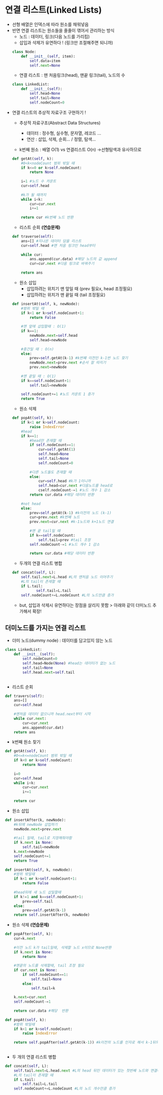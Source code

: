 # 연결 리스트(Linked Lists)
+ 선형 배열은 인덱스에 따라 원소를 채워넣음
+ 반면 연결 리스트는 원소들을 줄줄이 엮어서 관리하는 방식
   + 노드 : 데이터, 링크(다음 노드를 가리킴)
   + 삽입과 삭제가 유연하다 ! (링크만 조절해주면 되니까)
   ```python
   class Node:
       def __init__(self, item):
           self.data=item
           self.next=None
   ```
   + 연결 리스트 : 맨 처음링크(head), 맨끝 링크(tail), 노드의 수
   ```python
   class LinkedList:
       def __init__(self):
           self.head=None
           self.tail=None
           self.nodeCount=0
   ```
+ 연결 리스트의 추상적 자료구조 구현하기 !
   + 추상적 자료구조(Abstract Data Structures)
      + 데이터 : 정수형, 실수형, 문자열, 레코드 ...
      + 연산 : 삽입, 삭제, 순회... / 정렬, 탐색...
      
   + k번째 원소  : 배열 O(1) vs 연결리스트 O(n) ->선형탐색과 유사하므로
   ```python
   def getAt(self, k):
       #0<k<nodeCount 범위 밖일 때
       if k<=0 or k>self.nodeCount:
           return None
           
       i=1 #노드 수 카운트
       cur=self.head
       
       #k가 될 때까지
       while i<k:
           cur=cur.next
           i+=1
           
       return cur #k번째 노드 반환
   ```
   + 리스트 순회 **(연습문제)**
   ```python
   def traverse(self):
       ans=[] #지나온 데이터 담을 리스트
       cur=self.head #맨 처음 링크인 head부터
       
       while cur:
           ans.append(cur.data) #해당 노드의 값 append
           cur=cur.next #다음 링크로 바꿔주기
           
       return ans
   ```
   + 원소 삽입
      + 삽입하려는 위치기 맨 앞일 때 (prev 필요x, head 조정필요)
      + 삽입하려는 위치가 맨 끝일 때 (tail 조정필요)
   ```python
   def insertAt(self, k, newNode):
       #범위 밖일 때
       if k<1 or k>self.nodeCount+1:
           return False
           
       #맨 앞에 삽입할때 : O(1)
       if k==1:
           newNode.next=self.head
           self.head=newNode
           
       #중간일 때 : O(n)
       else:
           prev=self.getAt(k-1) #k번쨰 이전인 k-1번 노드 찾기
           newNode.next=prev.next #순서 잘 따지기
           prev.next=newNode
               
       #맨 끝일 때 : O(1)
       if k==self.nodeCount+1:
           self.tail=newNode
       
       self.nodeCount+=1 #노드 카운트 1 증가
       return True
   ```
   + 원소 삭제
   ```python
   def popAt(self, k):
       if k<1 or k>self.nodeCount:
           raise IndexError
       #head
       if k==1:
           #head만 존재할 때
           if self.nodeCount==1:
               cur=self.getAt(1)
               self.head=None
               self.tail=None
               self.nodeCount=0
               
           #다른 노드들도 존재할 때
           else:
               cur=self.head #k가 1이니까
               self.head=cur.next #다음노드를 head로
               cself.nodeCount-=1 #노드 개수 1 감소
           return cur.data #해당 데이터 반환
           
       #not head
       else:
           prev=self.getAt(k-1) #k이전의 노드 (k-1)
           cur=prev.next #k번째 노드
           prev.next=cur.next #k-1노드와 k+1노드 연결
           
           #맨 끝 tail일 때
           if k==self.nodeCount:
               self.tail=prev #tail 조정
           self.nodeCount-=1 #노드 개수 1 감소
           
           return cur.data #해당 데이터 반환
   ```
   + 두개의 연결 리스트 병합
   ```python
   def concat(self, L):
       self.tail.next=L.head #L의 맨처음 노드 이어주기
       #L의 tail이 존재할 때
       if L.tail:
              self.tail=L.tail
       self.nodeCount+=L.nodeCount #L의 노드만큼 증가
   ```
   + but, 삽입과 삭제시 유연하다는 장점을 살리지 못함 > 아래와 같이 더미노드 추가해서 확장!
   
## 더미노드를 가지는 연결 리스트
+ 더미 노드(dummy node) : 데이터를 담고있지 않는 노드
```python
class LinkedList:
    def __init__(self):
        self.nodeCount=0
        self.head=Node(None) #head는 데이터가 없는 노드
        self.tail=None
        self.head.next=self.tail
        
```
+ 리스트 순회
```python
def travers(self):
    ans=[]
    cur=self.head
    
    #맨처음 데이터 없으니까 head.next부터 시작
    while cur.next:
        cur=cur.next
        ans.append(cur.dat)
    return ans
```
+ k번째 원소 찾기
```python
def getAt(self, k):
    #0<=k<=nodeCount 범위 밖일 때
    if k<0 or k>self.nodeCount:
        return None
        
    i=0
    cur=self.head
    while i<k:
        cur=cur.next
        i+=1
        
    return cur
```
+ 원소 삽입
```python    
def insertAfter(k, newNode):
    #k뒤에 newNode 삽입하기
    newNode.next=prev.next
    
    #tail 일때, tail로 지정해줘야함
    if k.next is None:
        self.tail=newNode
    k.next=newNode
    self.nodeCount+=1
    return True
    
def insertAt(self, k, newNode):
    #범위 밖일때
    if k<1 or k>self.nodeCount+1:
        return False
        
    #head뒤에 새 노드 삽일할때
    if k!=1 and k==self.nodeCount+1:
        prev=self.tail
    else:
        prev=self.getAt(k-1)
    return self.insertAfter(k, newNode)
```
+ 원소 삭제 **(연습문제)**
```python
def popAfter(self, k):
    cur=k.next
    
    #이전 노드 k가 tail일때, 삭제할 노드 x이므로 None반환
    if k.next is None:
        return None
    
    #맨끝의 노드를 삭제할때, tail 조정 필요
    if cur.next is None:
        if self.nodeCount==1:
            self.tail=None
        else:
            self.tail=k
            
    k.next=cur.next
    self.nodeCount-=1
    
    return cur.data #해당  반환
    
def popAt(self, k):
    #범위 밖일때
    if k<1 or k>self.nodeCount:
        raise IndexError
        
    return self.popAfter(self.getAt(k-1)) #k이전의 노드를 인자로 해서 k-1뒤의 k번째 노드 삭제
    
```
+ 두 개의 연결 리스트 병합
```python
def concat(self, L):
    self.tail.next=L.head.next #L의 head 뒤인 데이터가 있는 첫번째 노드와 연결해주기
    #L의 tail이 존재할 때
    if L.tail:
        self.tail=L.tail
    self.nodeCount+=L.nodeCount #L의 노드 개수만큼 증가
```
